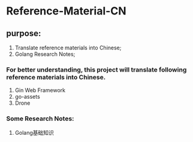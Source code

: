# Reference-Material-CN

## purpose:
1. Translate reference materials into Chinese;
2. Golang Research Notes;

### For better understanding, this project will translate following reference materials into Chinese.

1. Gin Web Framework
2. go-assets
3. Drone

### Some Research Notes:

1. Golang基础知识